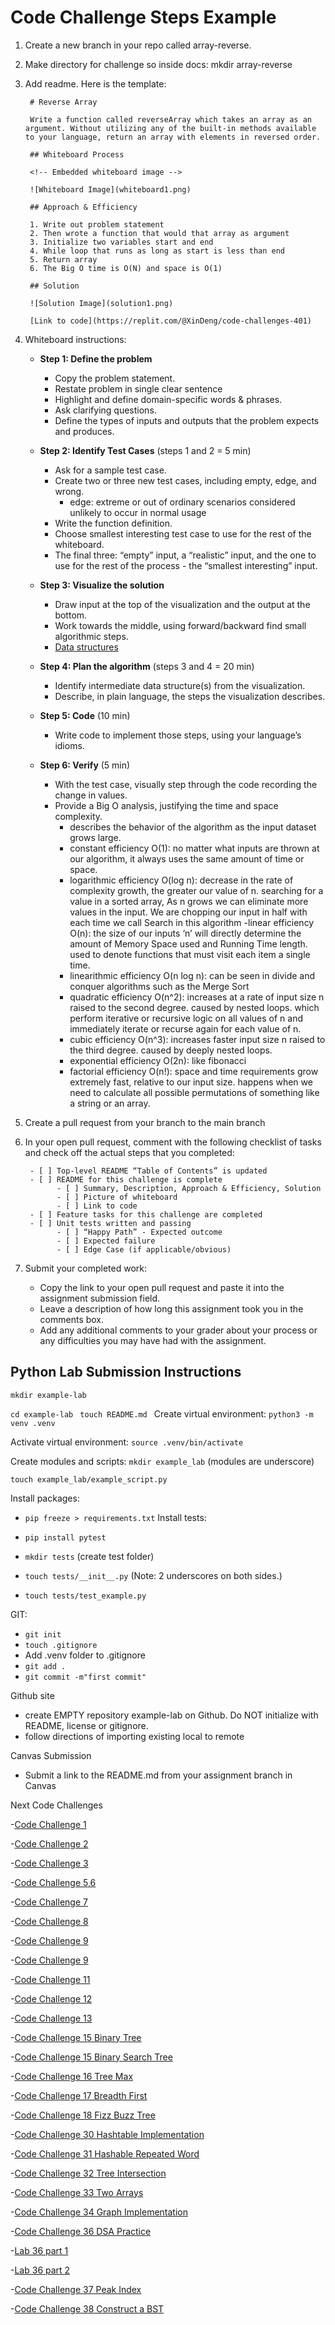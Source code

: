 # Code Challenge Steps Example

1. Create a new branch in your repo called array-reverse.
2. Make directory for challenge so inside docs: mkdir array-reverse
3. Add readme. Here is the template:

        # Reverse Array

        Write a function called reverseArray which takes an array as an argument. Without utilizing any of the built-in methods available to your language, return an array with elements in reversed order.

        ## Whiteboard Process

        <!-- Embedded whiteboard image -->

        ![Whiteboard Image](whiteboard1.png)

        ## Approach & Efficiency

        1. Write out problem statement
        2. Then wrote a function that would that array as argument
        3. Initialize two variables start and end
        4. While loop that runs as long as start is less than end
        5. Return array
        6. The Big O time is O(N) and space is O(1)

        ## Solution

        ![Solution Image](solution1.png)

        [Link to code](https://replit.com/@XinDeng/code-challenges-401)

4. Whiteboard instructions:

    - **Step 1: Define the problem**

      - Copy the problem statement.
      - Restate problem in single clear sentence
      - Highlight and define domain-specific words & phrases.
      - Ask clarifying questions.
      - Define the types of inputs and outputs that the problem expects and produces.

    - **Step 2: Identify Test Cases** (steps 1 and 2 = 5 min)

      - Ask for a sample test case.
      - Create two or three new test cases, including empty, edge, and wrong.
        - edge: extreme or out of ordinary scenarios considered unlikely to occur in normal usage
      - Write the function definition.
      - Choose smallest interesting test case to use for the rest of the whiteboard.
      - The final three: “empty” input, a “realistic” input, and the one to use for the rest of the process - the “smallest interesting” input.

    - **Step 3: Visualize the solution**

      - Draw input at the top of the visualization and the output at the bottom.
      - Work towards the middle, using forward/backward find small algorithmic steps.
      - [Data structures](code-challenge/Part2-drawing-data-structures.md)

    - **Step 4: Plan the algorithm** (steps 3 and 4 = 20 min)

      - Identify intermediate data structure(s) from the visualization.
      - Describe, in plain language, the steps the visualization describes.

    - **Step 5: Code** (10 min)

      - Write code to implement those steps, using your language’s idioms.

    - **Step 6: Verify** (5 min)

      - With the test case, visually step through the code recording the change in values.
      - Provide a Big O analysis, justifying the time and space complexity.
        - describes the behavior of the algorithm as the input dataset grows large.
        - constant efficiency O(1): no matter what inputs are thrown at our algorithm, it always uses the same amount of time or space.
        - logarithmic efficiency O(log n): decrease in the rate of complexity growth, the greater our value of n. searching for a value in a sorted array, As n grows we can eliminate more values in the input. We are chopping our input in half with each time we call Search in this algorithm
          -linear efficiency O(n): the size of our inputs ‘n’ will directly determine the amount of Memory Space used and Running Time length. used to denote functions that must visit each item a single time.
        - linearithmic efficiency O(n log n): can be seen in divide and conquer algorithms such as the Merge Sort
        - quadratic efficiency O(n^2): increases at a rate of input size n raised to the second degree. caused by nested loops. which perform iterative or recursive logic on all values of n and immediately iterate or recurse again for each value of n.
        - cubic efficiency O(n^3): increases faster input size n raised to the third degree. caused by deeply nested loops.
        - exponential efficiency O(2n): like fibonacci
        - factorial efficiency O(n!): space and time requirements grow extremely fast, relative to our input size. happens when we need to calculate all possible permutations of something like a string or an array.

5. Create a pull request from your branch to the main branch
6. In your open pull request, comment with the following checklist of tasks and check off the actual steps that you completed:

        - [ ] Top-level README “Table of Contents” is updated
        - [ ] README for this challenge is complete
              - [ ] Summary, Description, Approach & Efficiency, Solution
              - [ ] Picture of whiteboard
              - [ ] Link to code
        - [ ] Feature tasks for this challenge are completed
        - [ ] Unit tests written and passing
              - [ ] “Happy Path” - Expected outcome
              - [ ] Expected failure
              - [ ] Edge Case (if applicable/obvious)

7. Submit your completed work:
    - Copy the link to your open pull request and paste it into the assignment submission field.
    - Leave a description of how long this assignment took you in the comments box.
    - Add any additional comments to your grader about your process or any difficulties you may have had with the assignment.

## Python Lab Submission Instructions

`mkdir example-lab`

`cd example-lab
`
`touch README.md
`
Create virtual environment: `python3 -m venv .venv`

Activate virtual environment: `source .venv/bin/activate`

Create modules and scripts: `mkdir example_lab` (modules are underscore)

`touch example_lab/example_script.py`

Install packages:

- `pip freeze > requirements.txt`
  Install tests:
- `pip install pytest`

- `mkdir tests` (create test folder)

- `touch tests/__init__.py` (Note: 2 underscores on both sides.)

- `touch tests/test_example.py`

GIT:

- `git init`
- `touch .gitignore`
- Add .venv folder to .gitignore
- `git add .`
- `git commit -m"first commit"`

Github site

- create EMPTY repository example-lab on Github. Do NOT initialize with README, license or gitignore.
- follow directions of importing existing local to remote

Canvas Submission

- Submit a link to the README.md from your assignment branch in Canvas

Next Code Challenges

-[Code Challenge 1](/docs/list_reverse/Code-Challenge-01.jpg)

-[Code Challenge 2](/docs/list_insert_shift/Code-Challenge-02.jpg)

-[Code Challenge 3](/docs/list_binary_search/Code-Challenge-03.jpg)

-[Code Challenge 5,6](/data_structures/linked_list.py)

-[Code Challenge 7](/docs/linked_list_kth/Whiteboard-Code-Challenge-07.jpg)

-[Code Challenge 8](/docs/linked_list_zip/Whiteboard-Code-Challenge-08.jpg)

-[Code Challenge 9](/data_structures/queue.py)

-[Code Challenge 9](/data_structures/stack.py)

-[Code Challenge 11](/docs/stack_queue_pseudo/stack-queue-pseduo.jpg)

-[Code Challenge 12](/docs/stack_queue_animal_shelter/Stack-Queue-Animal-Shelter.jpg)

-[Code Challenge 13](/docs/stack_queue_brackets/stacks-queues-brackets.jpg)

-[Code Challenge 15 Binary Tree](/data_structures/binary_tree.py)

-[Code Challenge 15 Binary Search Tree](/data_structures/binary_search_tree.py)

-[Code Challenge 16 Tree Max](/docs/tree_max/Binary_Tree_Max_Value.jpg)

-[Code Challenge 17 Breadth First](/docs/tree_breadth_first/Tree_Breadth_First.jpg)

-[Code Challenge 18 Fizz Buzz Tree](/docs/tree_fizz_buzz/tree-fizz-buzz.jpg)

-[Code Challenge 30 Hashtable Implementation](/data_structures/hashtable.py)

-[Code Challenge 31 Hashable Repeated Word](docs/hashtable_repeated_word/hashmap_repeated_word_whiteboard.jpg)

-[Code Challenge 32 Tree Intersection](docs/tree_intersection/tree_intersection_whiteboard.jpg)

-[Code Challenge 33 Two Arrays](docs/hashtable_left_join/two_arrays_whiteboard.jpg)

-[Code Challenge 34 Graph Implementation](data_structures/graph.py)

-[Code Challenge 36 DSA Practice](docs/three_odds/three_odds_whiteboard.jpg)

-[Lab 36 part 1](docs/computational_thinking/lab_36_whiteboard_1.jpg)

-[Lab 36 part 2](docs/computational_thinking/lab_36_whiteboard_2.jpg)

-[Code Challenge 37 Peak Index](docs/peak_index/peak_index_in_a_mountain_list_whiteboard.jpg)

-[Code Challenge 38 Construct a BST](docs/construct_BST/construct_BST_whiteboard.jpg)
